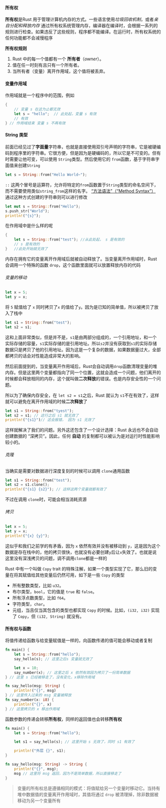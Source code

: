 #### 所有权

**所有权**是Rust 用于管理计算机内存的方式。一些语言使用*垃圾回收机制*，或者*亲自分配和释放内存*
通过所有权系统管理内存，编译器在编译时，会根据一系列的规则进行检查。如果违反了这些规则，程序都不能编译。在运行时，所有权系统的任何功能都不会减慢程序

**所有权规则**
1. Rust 中的每一个值都有一个 **所有者**（_owner_）。
2. 值在任一时刻有且只有一个所有者。
3. 当所有者（变量）离开作用域，这个值将被丢弃。

#### 变量作用域

作用域就是一个程序中的范围，例如
```rust
{
	// 变量 s 在这为止都无效
	let s = "hello";  // 此处起，变量 s 有效
	// 有效
} // 作用域结束 变量 s 不再有效
```

#### String 类型
前面已经见过了**字面量**字符串，也就是直接使用双引号声明的字符串，它是被硬编码到程序里的字符串。它很方便，但是因为是硬编码的，所以它是不可变的。但有时需要让他可变，可以使用 `String`类型。然后使用它的 `from`函数，基于字符串字面值来创建`String`

```rust
let s = String::from("Hello World~");
```

`::` 这两个冒号是运算符，允许将特定的`from`函数置于`String`类型的命名空间下，而不需要使用类似`string_from`这样的名字。 [“方法语法”（“Method Syntax”）](https://kaisery.github.io/trpl-zh-cn/ch05-03-method-syntax.html#%E6%96%B9%E6%B3%95%E8%AF%AD%E6%B3%95)
通过这种方式创建的字符串则可以进行修改

```rust
let mut s = String::from("Hello");
s.push_str("World");
println!("{s}");
```

在作用域中是什么样的呢

```rust
{
	let s = String::from("test"); //从此处起， s 是有效的
	// s 是有效的
}	//此处开始就无效了
```

内存在拥有它的变量离开作用域后就被自动释放了。当变量离开作用域时，Rust会调用一个特殊的函数 `drop`，这个函数里面就可以放置释放内存的代码

###### 变量的移动

```rust
let x = 5;
let y = x;
```
将 `5` 赋值给了 `x` 同时拷贝了`x` 的值给了`y`。因为是已知的简单值，所以被拷贝了放入了栈中
```rust
let s1 = String::from("test");
let s2 = s1;
```
这和上面非常类似，但是并不是，`s1`是由两部分组成的，一个引用地址，和一个实际存储的容量，`s1`实际存储的是引用地址。所以`s2`并没有获取到`s1`的实际存储数据只是拷贝了他的引用地址。因为这是一个复杂的数据，如果数据量过大，全部都拷贝的话会对性能造成非常大的影响。

然后前面提到的，当变量离开作用域后，Rust会自动调用`drop`函数清理变量的堆内存。但是这里两个变量都指向了同一个位置，这就会造成一个问题，他们离开的时候都会释放相同的内存，这个就叫做**二次释放**的错误。也是内存安全性的一个问题。

所以为了确保内存安全，在 `let s2 = s1`之后，Rust  就认为 `s1`不在有效了，这样就可以避免在离开作用域的时候**二次释放**了

```rust
let s1 = String::from("tyest");
let s2 = s1; // 这行之后 s1 就无效了
println!("{s1}")// 这会报错， 因为 s1 无效了
```
这样就解决了我们的问题。另外这还包含了一个设计选择：Rust 永远也不会自动创建数据的 “深拷贝”。因此，任何 **自动** 的复制都可以被认为是对运行时性能影响较小的。

###### 克隆
当确实是需要对数据进行深度复刻的时候可以调用 `clone`通用函数
```rust
let s1 = String::from("test");
let s2 = s1.clone();
println!("{s1} {s2}"); // 这样这两个变量就都有效了
```
不过在调用 `clone`时，可能会相当消耗资源
###### 拷贝
```rust
let x = 5;
let y = x;
println!("{x} {y}");
```
这似乎和我们之前学的有矛盾，因为 `x` 依然有效并没有被移动到 `y`，这是因为这个数据是存在栈中的，他的拷贝很快，也就没有必要创建`y`后让`x`失效了。也就是说这里没有深浅拷贝的问题，调不调用`clone`都是一样的

Rust 中有一个叫做 `Copy` trait 的特殊注解，如果一个类型实现了它，那么旧的变量在将其赋值给其他变量后仍然可用，如下是一些 `Copy` 的类型
- 所有整数类型，比如 `u32`。
- 布尔类型，`bool`，它的值是 `true` 和 `false`。
- 所有浮点数类型，比如 `f64`。
- 字符类型，`char`。
- 元组，当且仅当其包含的类型也都实现 `Copy` 的时候。比如，`(i32, i32)` 实现了 `Copy`，但 `(i32, String)` 就没有。

#### 所有权与函数

将值传递给函数与给变量赋值是一样的，向函数传递的值可能会移动或者复制

```rust
fn main() {
	let s = String::from("hello");
	say_hello(s); // 这里之后s 变量就无效了

	let x = 10;
	say_number(x); // 这里之后 x 依然有效因为拷贝了一份简单数据
} // 这里 s 已经被移走了，没有变化，x移除作用域

fn say_hello(msg: String) {
	println!("{}", msg)
} // 这里传入过来的 msg 变量被释放
fn say_number(x: i8) {
	println!("{}", x)
} // 这里拷贝的 x 移出作用域
```

函数参数的传递会转移**所有权**，同样的返回值也会转移**所有权**
```rust
fn main() {
	let s = String::from("hello");

	let s1 = say_hello(s); // 这里开始 s 无效了，同时 s1 有效了

	println!("外层 {}", s1);
}

fn say_hello(msg: String) -> String {
	println!("{}", msg);
	msg // 这里将 msg 返回，因为不是简单数据，所以直接移走了
}
```

> 变量的所有权总是遵循相同的模式：将值赋给另一个变量时移动它。当持有堆中数据值的变量离开作用域时，其值将通过 `drop` 被清理掉，除非数据被移动为另一个变量所有